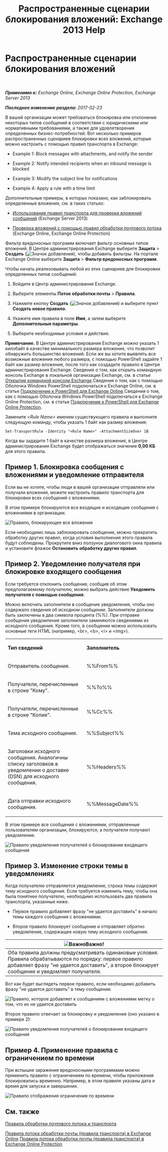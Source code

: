 ﻿---
title: 'Распространенные сценарии блокирования вложений: Exchange 2013 Help'
TOCTitle: Распространенные сценарии блокирования вложений
ms:assetid: 5c576439-d55b-4c7f-90ed-a7f72cbb16c2
ms:mtpsurl: https://technet.microsoft.com/ru-ru/library/Dn950026(v=EXCHG.150)
ms:contentKeyID: 65207672
ms.date: 05/22/2018
mtps_version: v=EXCHG.150
ms.translationtype: MT
---

# Распространенные сценарии блокирования вложений

 

_**Применимо к:** Exchange Online, Exchange Online Protection, Exchange Server 2013_

_**Последнее изменение раздела:** 2017-02-23_

В вашей организации может требоваться блокировка или отклонение некоторых типов сообщений в соответствии с юридическими или нормативными требованиями, а также для удовлетворения определенных бизнес-потребностей. Вот несколько примеров распространенных сценариев блокировки всех вложений, которые можно настроить с помощью правил транспорта в Exchange:

  -  
    Example 1: Block messages with attachments, and notify the sender

  -  
    Example 2: Notify intended recipients when an inbound message is blocked

  -  
    Example 3: Modify the subject line for notifications

  -  
    Example 4: Apply a rule with a time limit

Дополнительные примеры, в которых показано, как заблокировать определенные вложения, см. в таких статьях:

  - [Использование правил транспорта для проверки вложений сообщений](use-transport-rules-to-inspect-message-attachments-exchange-2013-help.md) (Exchange Server 2013)

  - [Проверка вложений с помощью правил обработки почтового потока](https://technet.microsoft.com/ru-ru/library/jj919236\(v=exchg.150\)) (Exchange Online, Exchange Online Protection)

Фильтр вредоносных программ включает фильтр основных типов вложений. В Центре администрирования Exchange выберите **Защита** \> **Создать** (![Значок добавления](images/JJ218640.c1e75329-d6d7-4073-a27d-498590bbb558(EXCHG.150).gif "Значок добавления")), чтобы добавить фильтры. На портале Exchange Online выберите **Защита** \> **Фильтр вредоносных программ**.

Чтобы начать реализовывать любой из этих сценариев для блокировки определенных типов сообщений:

1.  Войдите в Центр администрирования Exchange.

2.  Выберите элементы **Поток обработки почты** \> **Правила**.

3.  Нажмите кнопку **Создать** (![Значок добавления](images/JJ218640.c1e75329-d6d7-4073-a27d-498590bbb558(EXCHG.150).gif "Значок добавления")) и выберите пункт **Создать новое правило**.

4.  Укажите имя правила в поле **Имя**, а затем выберите **Дополнительные параметры**.

5.  Выберите необходимые условия и действия.

**Примечание.** В Центре администрирования Exchange можно указать 1 килобайт в качестве минимального размера вложения, что позволит обнаружить большинство вложений. Если же вы хотите выявлять все возможные вложения любого размера, с помощью PowerShell задайте 1 байт как размер вложения, после того как создадите правило в Центре администрирования Exchange. Сведения о том, как открыть командную консоль Exchange в локальной организации Exchange, см. в статье [Открытие командной консоли Exchange](https://technet.microsoft.com/ru-ru/library/dd638134\(v=exchg.150\)).Сведения о том, как с помощью Оболочка Windows PowerShell подключаться к Exchange Online, см. в статье [Подключение к PowerShell для Exchange Online](https://go.microsoft.com/fwlink/p/?linkid=396554).Сведения о том, как с помощью Оболочка Windows PowerShell подключаться к Exchange Online Protection, см. в статье [Подключение к PowerShell для Exchange Online Protection](https://go.microsoft.com/fwlink/p/?linkid=627290).

Замените *\<Rule Name\>* именем существующего правила и выполните следующую команду, чтобы указать 1 байт как размер вложения:

    Set-TransportRule -Identity "<Rule Name>" -AttachmentSizeOver 1B

Когда вы зададите 1 байт в качестве размера вложения, в Центре администрирования Exchange будет отображаться значение **0,00 КБ** для этого правила.

## Пример 1. Блокировка сообщения с вложениями и уведомление отправителя

Если вы не хотите, чтобы люди в вашей организации отправляли или получали вложения, можете настроить правило транспорта для блокировки всех сообщений с вложениями.

В этом примере блокируются все входящие и исходящие сообщения с вложениями в организации.

![Правило, блокирующее все вложения](images/Dn950026.38094183-166f-4ba5-a9cf-242e7d0f4e04(EXCHG.150).png "Правило, блокирующее все вложения")

Если необходимо лишь заблокировать сообщение, можно прекратить обработку других правил, когда условия выполнения этого правила будут соблюдены. Прокрутите вниз ползунок диалогового окна правила и установите флажок **Остановить обработку других правил**.

## Пример 2. Уведомление получателя при блокировке входящего сообщения

Если требуется отклонить сообщение, сообщив об этом предполагаемому получателю, можно выбрать действие **Уведомить получателя с помощью сообщения**.

Можно включить заполнители в сообщение уведомления, чтобы оно содержало сведения об исходном сообщении. Заполнители должны быть заключены в два символа процента (%%). При отправке сообщения уведомления заполнители заменяются сведениями из исходного сообщения. Кроме того, в сообщении можно использовать основные теги HTML (например, \<br\>, \<b\>, \<i\> и \<img\>).


<table>
<colgroup>
<col style="width: 50%" />
<col style="width: 50%" />
</colgroup>
<tbody>
<tr class="odd">
<td><p><strong>Тип сведений</strong></p></td>
<td><p><strong>Заполнитель</strong></p></td>
</tr>
<tr class="even">
<td><p>Отправитель сообщения.</p></td>
<td><p>%%From%%</p></td>
</tr>
<tr class="odd">
<td><p>Получатели, перечисленные в строке &quot;Кому&quot;.</p></td>
<td><p>%%To%%</p></td>
</tr>
<tr class="even">
<td><p>Получатели, перечисленные в строке &quot;Копия&quot;.</p></td>
<td><p>%%Cc%%</p></td>
</tr>
<tr class="odd">
<td><p>Тема исходного сообщения.</p></td>
<td><p>%%Subject%%</p></td>
</tr>
<tr class="even">
<td><p>Заголовки исходного сообщения. Аналогичны списку заголовков в уведомлении о доставке (DSN) для исходного сообщения.</p></td>
<td><p>%%Headers%%</p></td>
</tr>
<tr class="odd">
<td><p>Дата отправки исходного сообщения.</p></td>
<td><p>%%MessageDate%%</p></td>
</tr>
</tbody>
</table>


В этом примере все сообщения с вложениями, отправленные пользователям организации, блокируются, а получатели получают уведомление.

![Правило уведомления получателей о блокировании входящего сообщения](images/Dn950026.f9a14733-d68a-4528-a736-206325881c47(EXCHG.150).png "Правило уведомления получателей о блокировании входящего сообщения")

## Пример 3. Изменение строки темы в уведомлениях

Когда получателю отправляется уведомление, строка темы содержит тему исходного сообщения. Если требуется изменить тему, чтобы она была понятнее получателю, необходимо использовать два правила транспорта, указанные ниже.

  - Первое правило добавляет фразу "не удается доставить" в начало темы каждого сообщения с вложениями.

  - Второе правило блокирует сообщение и отправляет обратно уведомление, содержащее новую тему исходного сообщения.

<table>
<thead>
<tr class="header">
<th><img src="images/Dd876857.important(EXCHG.150).gif" title="Важно" alt="Важно" />Важно!</th>
</tr>
</thead>
<tbody>
<tr class="odd">
<td>Оба правила должны предусматривать одинаковые условия. Правила обрабатываются по порядку: первое правило добавляет фразу &quot;не удается доставить&quot;, а второе блокирует сообщение и уведомляет получателя.</td>
</tr>
</tbody>
</table>


Вот как будет выглядеть первое правило, если необходимо добавить фразу "не удается доставить" в тему сообщения:

![Правило, которое добавляет к сообщениям с вложениями метку о том, что их не удается доставить](images/Dn950026.2552b0bd-c69d-48b4-9e69-267fcaf20e70(EXCHG.150).png "Правило, которое добавляет к сообщениям с вложениями метку о том, что их не удается доставить")

Второе правило отвечает за блокировку и уведомление (оно указано в примере 2):

![Правило уведомления получателей о блокировании входящего сообщения](images/Dn950026.f9a14733-d68a-4528-a736-206325881c47(EXCHG.150).png "Правило уведомления получателей о блокировании входящего сообщения")

## Пример 4. Применение правила с ограничением по времени

При вспышке заражения вредоносными программами можно применить правило с ограничением по времени, чтобы приложения блокировались временно. Например, в этом правиле указаны дата и время для запуска и завершения.

![Правило отображения ограничения по времени](images/Dn950026.bdc8c4d8-72fa-4c5b-97f2-5fe76d50e643(EXCHG.150).png "Правило отображения ограничения по времени")

## См. также


[Правила обработки почтового потока и транспорта](mail-flow-rules-transport-rules-in-exchange-2013-exchange-2013-help.md)  


[Правила потока обработки почты (правила транспорта) в Exchange Online](https://technet.microsoft.com/ru-ru/library/jj919238\(v=exchg.150\))  
[Правила потока обработки почты (правила транспорта) в Exchange Online Protection](https://technet.microsoft.com/ru-ru/library/dn271424\(v=exchg.150\))

